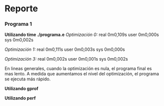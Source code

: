 # Reporte

### Programa 1

**Utilizando time ./programa.e**
*Optimización 0:*
real	0m0,109s
user	0m0,000s
sys	0m0,002s

*Optimización 1:*
real	0m0,111s
user	0m0,003s
sys	0m0,000s

*Optimización 3:*
real	0m0,002s
user	0m0,001s
sys	0m0,002s

En lineas generales, cuando la optimización es nula, el programa final es mas lento.
A medida que aumentamos el nivel del optimización, el programa se ejecuta más rápido.

**Utilizando gprof**


**Utilizando perf**
